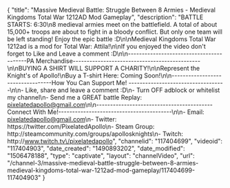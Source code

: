 {
    "title": "Massive Medieval Battle: Struggle Between 8 Armies - Medieval Kingdoms Total War 1212AD Mod Gameplay",
    "description": "BATTLE STARTS: 6:30\n8 medieval armies meet on the battlefield.  A total of about 15,000+ troops are about to fight in a bloody conflict.  But only one team will be left standing!  Enjoy the epic battle :D\n\nMedieval Kingdoms Total War 1212ad is a mod for Total War: Attila!\n\nIf you enjoyed the video don't forget to Like and Leave a comment :D\n\n-----------------------------------------PA Merchandise----------------------------------------------\n\nBUYING A SHIRT WILL SUPPORT A CHARITY!\n\nRepresent the Knight's of Apollo!\nBuy a T-shirt Here: Coming Soon!\n\n----------------------------------How You Can Support Me! -----------------------------------\n\n- Like, share and leave a comment :D\n- Turn OFF adblock or whitelist my channel\n- Send me a GREAT battle Replay: pixelatedapollo@gmail.com\n\n------------------------------------------Connect With Me!-----------------------------------------\n\n- Email: pixelatedapollo@gmail.com\n- Twitter: https:\/\/twitter.com\/PixelatedApollo\n- Steam Group:  http:\/\/steamcommunity.com\/groups\/apollosknights\n- Twitch: http:\/\/www.twitch.tv\/pixelatedapollo",
    "channelid": "117404699",
    "videoid": "117404903",
    "date_created": "1490893202",
    "date_modified": "1506478188",
    "type": "captivate",
    "layout": "channelVideo",
    "url": "\/channel-3\/massive-medieval-battle-struggle-between-8-armies-medieval-kingdoms-total-war-1212ad-mod-gameplay\/117404699-117404903"
}